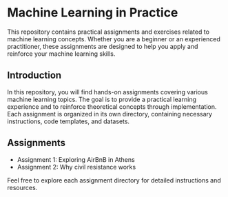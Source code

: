 # Machine Learning in Practice

This repository contains practical assignments and exercises related to machine learning concepts. Whether you are a beginner or an experienced practitioner, these assignments are designed to help you apply and reinforce your machine learning skills.

## Introduction

In this repository, you will find hands-on assignments covering various machine learning topics. The goal is to provide a practical learning experience and to reinforce theoretical concepts through implementation. Each assignment is organized in its own directory, containing necessary instructions, code templates, and datasets.

## Assignments

- Assignment 1: Exploring AirBnB in Athens
- Assignment 2: Why civil resistance works

Feel free to explore each assignment directory for detailed instructions and resources.

